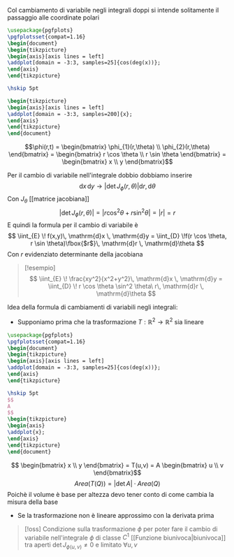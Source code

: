 Col cambiamento di variabile negli integrali doppi si intende solitamente il passaggio alle coordinate polari

```tikz
\usepackage{pgfplots}
\pgfplotsset{compat=1.16}
\begin{document}
\begin{tikzpicture}
\begin{axis}[axis lines = left]
\addplot[domain = -3:3, samples=25]{cos(deg(x))};
\end{axis}
\end{tikzpicture}

\hskip 5pt

\begin{tikzpicture}
\begin{axis}[axis lines = left]
\addplot[domain = -3:3, samples=200]{x};
\end{axis}
\end{tikzpicture}
\end{document}
```

$$\phi(r,t) = \begin{bmatrix}
\phi_{1}(r,\theta) \\
\phi_{2}(r,\theta)
\end{bmatrix} = \begin{bmatrix}
r \cos \theta \\
r \sin \theta
\end{bmatrix} = 
\begin{bmatrix}
x \\
y
\end{bmatrix}$$

$$ $$
Per il cambio di variabile nell'integrale dobbio dobbiamo inserire
 $$ \mathrm{d}x\, \mathrm{d}y \longrightarrow |\det J_{\phi}(r,\theta)| \mathrm{d}r, \mathrm{d}\theta $$
 Con $J_{\theta}$ [[matrice jacobiana]]
 $$ |\det J_{\phi}(r,\theta)| = |r \cos^2 \theta + r \sin^2 \theta| = |r| = r $$
E quindi la formula per il cambio di variabile è
$$ \iint_{E} \! f(x,y)\, \mathrm{d}x \, \mathrm{d}y = \iint_{D} \!f(r \cos \theta, r \sin \theta)\fbox{$r$}\, \mathrm{d}r \, \mathrm{d}\theta $$
Con $r$ evidenziato determinante della jacobiana

>[!esempio]
>$$ \iint_{E} \! \frac{xy^2}{x^2+y^2}\, \mathrm{d}x \, \mathrm{d}y = \iint_{D} \! r \cos \theta \sin^2 \theta\ r\, \mathrm{d}r \, \mathrm{d}\theta $$



Idea della formula di cambiamenti di variabili negli integrali:
- Supponiamo prima che la trasformazione $T : \mathbb{R}^2 \to \mathbb{R}^2$  sia lineare

```tikz
\usepackage{pgfplots}
\pgfplotsset{compat=1.16}
\begin{document}
\begin{tikzpicture}
\begin{axis}[axis lines = left]
\addplot[domain = -3:3, samples=25]{cos(deg(x))};
\end{axis}
\end{tikzpicture}

\hskip 5pt
$$
A
$$
\begin{tikzpicture}
\begin{axis}
\addplot{x};
\end{axis}
\end{tikzpicture}
\end{document}
```

$$ \begin{bmatrix}
x \\
y
\end{bmatrix} = T(u,v) = A \begin{bmatrix}
u \\
v
\end{bmatrix}$$
$$ Area(T(Q)) = |\det A|  \cdot Area(Q)$$
Poichè il volume è base per altezza devo tener conto di come cambia la misura della base

- Se la trasformazione non è lineare approssimo con la derivata prima

>[!oss]
>Condizione sulla trasformazione $\phi$ per poter fare il cambio di variabile nell'integrale $\phi$ di classe $C^1$ [[Funzione biunivoca|biunivoca]] tra aperti
>$\det J_{\phi(u,v)} \neq 0$ e limitato $\forall u,v$
>